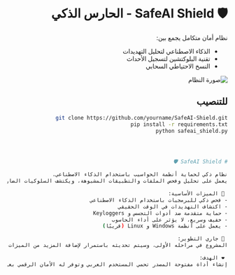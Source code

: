 
<div dir="rtl">

# 🛡️ SafeAI Shield - الحارس الذكي

نظام أمان متكامل يجمع بين:
- الذكاء الاصطناعي لتحليل التهديدات
- تقنية البلوكتشين لتسجيل الأحداث
- النسخ الاحتياطي السحابي

![صورة النظام](screenshot.png)

## للتنصيب
```bash
git clone https://github.com/yourname/SafeAI-Shield.git
pip install -r requirements.txt
python safeai_shield.py




# SafeAI Shield 🛡️

نظام ذكي لحماية أنظمة الحواسيب باستخدام الذكاء الاصطناعي.
يعمل على تحليل وفحص الملفات والتطبيقات المشبوهة، ويكتشف السلوكيات الضارة في الوقت الحقيقي لحماية الحاسوب من الفيروسات وبرامج التجسس والهجمات السيبرانية.

 🎯 الميزات الأساسية:
- فحص ذكي للبرمجيات باستخدام الذكاء الاصطناعي
- اكتشاف التهديدات في الوقت الحقيقي
- حماية متقدمة ضد أدوات التجسس و Keyloggers
- خفيف وسريع، لا يؤثر على أداء الحاسوب
- يعمل على أنظمة Windows و Linux (قريبًا)

 🚧 جاري التطوير:
المشروع في مراحله الأولى، وسيتم تحديثه باستمرار لإضافة المزيد من الميزات، وتوسيع الحماية لتشمل المزيد من الأنظمة.

 ❤️ الهدف:
إنشاء أداة مفتوحة المصدر تحمي المستخدم العربي وتوفر له الأمان الرقمي بعيدًا عن الحلول التجارية المكلفة.
